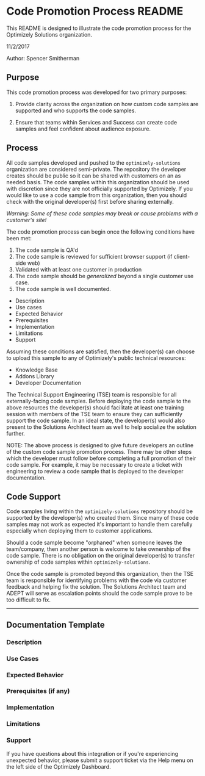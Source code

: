 # Code Promotion Process README
This README is designed to illustrate the code promotion process for the Optimizely Solutions organization.

11/2/2017

Author: Spencer Smitherman

## Purpose

This code promotion process was developed for two primary purposes:

1. Provide clarity across the organization on how custom code samples are supported and who supports the code samples.

2. Ensure that teams within Services and Success can create code samples and feel confident about audience exposure.

## Process

All code samples developed and pushed to the `optimizely-solutions` organization are considered semi-private. The repository the developer creates should be public so it can be shared with customers on an as needed basis. The code samples within this organization should be used with discretion since they are not officially supported by Optimizely. If you would like to use a code sample from this organization, then you should check with the original developer(s) first before sharing externally.

*Warning: Some of these code samples may break or cause problems with a customer's site!*

The code promotion process can begin once the following conditions have been met:

1. The code sample is QA'd
2. The code sample is reviewed for sufficient browser support (if client-side web)
3. Validated with at least one customer in production
4. The code sample should be *generalized* beyond a single customer use case.
5. The code sample is well documented.
 * Description
 * Use cases
 * Expected Behavior
 * Prerequisites
 * Implementation
 * Limitations
 * Support

Assuming these conditions are satisfied, then the developer(s) can choose to upload this sample to any of Optimizely's public technical resources:

* Knowledge Base
* Addons Library
* Developer Documentation

The Technical Support Engineering (TSE) team is responsible for all externally-facing code samples. Before deploying the code sample to the above resources the developer(s) should facilitate at least one training session with members of the TSE team to ensure they can sufficiently support the code sample. In an ideal state, the developer(s) would also present to the Solutions Architect team as well to help socialize the solution further.

NOTE: The above process is designed to give future developers an outline of the custom code sample promotion process. There may be other steps which the developer must follow before completing a full promotion of their code sample. For example, it may be necessary to create a ticket with engineering to review a code sample that is deployed to the developer documentation.

## Code Support

Code samples living within the `optimizely-solutions` repository should be supported by the developer(s) who created them. Since many of these code samples may not work as expected it's important to handle them carefully especially when deploying them to customer applications.

Should a code sample become "orphaned" when someone leaves the team/company, then another person is welcome to take ownership of the code sample. There is no obligation on the original developer(s) to transfer ownership of code samples within `optimizely-solutions`.

Once the code sample is promoted beyond this organization, then the TSE team is responsible for identifying problems with the code via customer feedback and helping fix the solution. The Solutions Architect team and ADEPT will serve as escalation points should the code sample prove to be too difficult to fix.

---

## Documentation Template

### Description

### Use Cases

### Expected Behavior

### Prerequisites (if any)

### Implementation

### Limitations

### Support

If you have questions about this integration or if you're experiencing unexpected behavior, please submit a support ticket via the Help menu on the left side of the Optimizely Dashboard.
